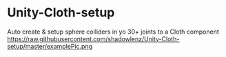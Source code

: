 # Unity-Cloth-setup
Auto create &amp; setup sphere colliders in yo 30+ joints to a Cloth component
https://raw.githubusercontent.com/shadowlenz/Unity-Cloth-setup/master/examplePic.png
